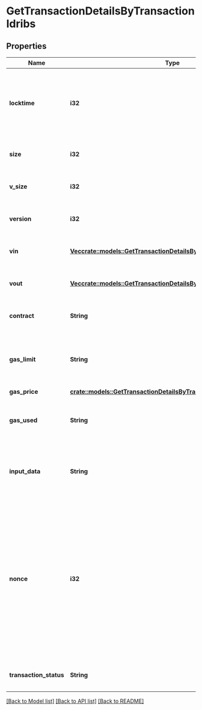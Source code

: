 # GetTransactionDetailsByTransactionIdribs

## Properties

Name | Type | Description | Notes
------------ | ------------- | ------------- | -------------
**locktime** | **i32** | Represents the time at which a particular transaction can be added to the blockchain. | 
**size** | **i32** | Represents the total size of this transaction. | 
**v_size** | **i32** | Represents the virtual size of this transaction. | 
**version** | **i32** | Represents transaction version number. | 
**vin** | [**Vec<crate::models::GetTransactionDetailsByTransactionIdribsd2Vin>**](GetTransactionDetailsByTransactionIDRIBSD2_vin.md) | Represents the transaction inputs. | 
**vout** | [**Vec<crate::models::GetTransactionDetailsByTransactionIdribsd2Vout>**](GetTransactionDetailsByTransactionIDRIBSD2_vout.md) | Represents the transaction outputs. | 
**contract** | **String** | Represents the specific transaction contract | 
**gas_limit** | **String** | Represents the amount of gas used by this specific transaction alone. | 
**gas_price** | [**crate::models::GetTransactionDetailsByTransactionIdribsbscGasPrice**](GetTransactionDetailsByTransactionIDRIBSBSC_gasPrice.md) |  | 
**gas_used** | **String** | Defines the unit of the gas price amount, e.g. BTC, ETH, XRP. | 
**input_data** | **String** | Represents additional information that is required for the transaction. | 
**nonce** | **i32** | Represents the sequential running number for an address, starting from 0 for the first transaction. E.g., if the nonce of a transaction is 10, it would be the 11th transaction sent from the sender's address. | 
**transaction_status** | **String** | Represents the status of this transaction. | 

[[Back to Model list]](../README.md#documentation-for-models) [[Back to API list]](../README.md#documentation-for-api-endpoints) [[Back to README]](../README.md)


